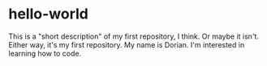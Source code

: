 # hello-world
This is a "short description" of my first repository, I think. Or maybe it isn't. Either way, it's my first repository.
My name is Dorian. I'm interested in learning how to code.
